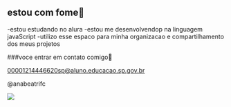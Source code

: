 ## estou com fome🥫
-estou estudando no alura
-estou me desenvolvendop na linguagem javaScript
-utilizo esse espaco para minha organizacao e compartilhamento dos meus projetos

###voce entrar em contato comigo💙

00001214446620sp@aluno.educacao.sp.gov.br 

@anabeatrifc

![](https://media1.tenor.com/m/FWnkVAebhfgAAAAC/kiss.gif)

